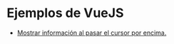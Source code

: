 # Ejemplos de VueJS

* [Mostrar información al pasar el cursor por encima.](/Ejemplos/MostrarInfo.html)
